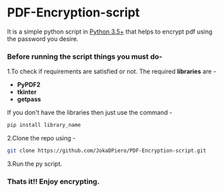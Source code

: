 # PDF-Encryption-script

It is a simple python script in [Python 3.5+](https://www.python.org/downloads/release/python-360/) that helps to encrypt pdf using the password you desire.

### Before running the script things you must do-
1.To check if requirements are satisfied or not.
The required **libraries** are -
*   **PyPDF2**
*   **tkinter**
*   **getpass**

If you don't have the libraries then just use the command -
```bash
pip install library_name
```
2.Clone the repo using -
```bash
git clone https://github.com/JokaDPiero/PDF-Encryption-script.git
```
3.Run the py script.
### Thats it!! Enjoy encrypting.
